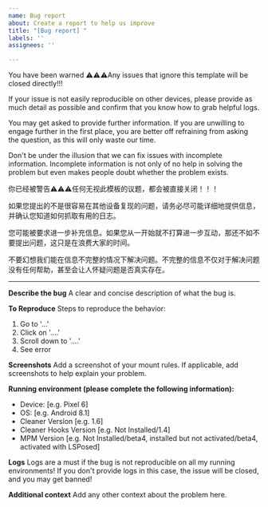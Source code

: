 ```yaml
---
name: Bug report
about: Create a report to help us improve
title: "[Bug report] "
labels: ''
assignees: ''

---
```


You have been warned ⚠️⚠️⚠️Any issues that ignore this template will be closed directly!!!

If your issue is not easily reproducible on other devices, please provide as much detail as possible and confirm that you know how to grab helpful logs.

You may get asked to provide further information. If you are unwilling to engage further in the first place, you are better off refraining from asking the question, as this will only waste our time.

Don't be under the illusion that we can fix issues with incomplete information. Incomplete information is not only of no help in solving the problem but even makes people doubt whether the problem exists.

你已经被警告⚠️⚠️⚠️任何无视此模板的议题，都会被直接关闭！！！

如果您提出的不是很容易在其他设备复现的问题，请务必尽可能详细地提供信息，并确认您知道如何抓取有用的日志。

您可能被要求进一步补充信息。如果您从一开始就不打算进一步互动，那还不如不要提出问题，这只是在浪费大家的时间。

不要幻想我们能在信息不完整的情况下解决问题。不完整的信息不仅对于解决问题没有任何帮助，甚至会让人怀疑问题是否真实存在。

***

**Describe the bug**
A clear and concise description of what the bug is.

**To Reproduce**
Steps to reproduce the behavior:
1. Go to '...'
2. Click on '....'
3. Scroll down to '....'
4. See error

**Screenshots**
Add a screenshot of your mount rules.
If applicable, add screenshots to help explain your problem.

**Running environment (please complete the following information):**
 - Device: [e.g. Pixel 6]
 - OS: [e.g. Android 8.1]
 - Cleaner Version [e.g. 1.6]
 - Cleaner Hooks Version [e.g. Not Installed/1.4]
 - MPM Version [e.g. Not Installed/beta4, installed but not activated/beta4, activated with LSPosed]

**Logs**
Logs are a must if the bug is not reproducible on all my running environments! If you don't provide logs in this case, the issue will be closed, and you may get banned!

**Additional context**
Add any other context about the problem here.
